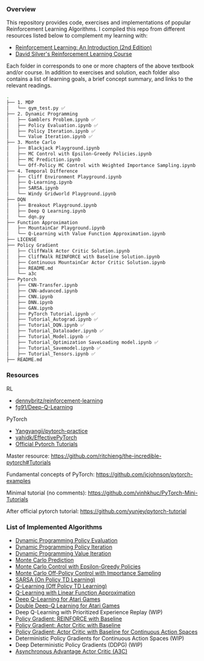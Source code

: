 ### Overview

This repository provides code, exercises and implementations of popular Reinforcement Learning Algorithms.
I compiled this repo from different resources listed below to complement my learning with:
- [Reinforcement Learning: An Introduction (2nd Edition)](http://incompleteideas.net/book/RLbook2018.pdf)
- [David Silver's Reinforcement Learning Course](http://www0.cs.ucl.ac.uk/staff/d.silver/web/Teaching.html)

Each folder in corresponds to one or more chapters of the above textbook and/or course. In addition to exercises and solution, each folder also contains a list of learning goals, a brief concept summary, and links to the relevant readings.

```bash
.
├── 1. MDP
│   └── gym_test.py ✅
├── 2. Dynamic Programming
│   ├── Gamblers Problem.ipynb ✅
│   ├── Policy Evaluation.ipynb ✅
│   ├── Policy Iteration.ipynb ✅
│   └── Value Iteration.ipynb ✅
├── 3. Monte Carlo
│   ├── Blackjack Playground.ipynb
│   ├── MC Control with Epsilon-Greedy Policies.ipynb
│   ├── MC Prediction.ipynb
│   └── Off-Policy MC Control with Weighted Importance Sampling.ipynb
├── 4. Temporal Difference
│   ├── Cliff Environment Playground.ipynb
│   ├── Q-Learning.ipynb
│   ├── SARSA.ipynb
│   └── Windy Gridworld Playground.ipynb
├── DQN
│   ├── Breakout Playground.ipynb
│   ├── Deep Q Learning.ipynb
│   └── dqn.py
├── Function Approximation
│   ├── MountainCar Playground.ipynb
│   └── Q-Learning with Value Function Approximation.ipynb
├── LICENSE
├── Policy Gradient
│   ├── CliffWalk Actor Critic Solution.ipynb
│   ├── CliffWalk REINFORCE with Baseline Solution.ipynb
│   ├── Continuous MountainCar Actor Critic Solution.ipynb
│   ├── README.md
│   └── a3c
├── Pytorch
│   ├── CNN-Transfer.ipynb
│   ├── CNN-advanced.ipynb
│   ├── CNN.ipynb
│   ├── DNN.ipynb
│   ├── GAN.ipynb
│   ├── PyTorch Tutorial.ipynb ✅
│   ├── Tutorial_Autograd.ipynb ✅
│   ├── Tutorial_DQN.ipynb ✅
│   ├── Tutorial_Dataloader.ipynb ✅
│   ├── Tutorial_Model.ipynb ✅
│   ├── Tutorial_Optimization SaveLoading model.ipynb ✅
│   ├── Tutorial_Savemodel.ipynb ✅
│   ├── Tutorial_Tensors.ipynb ✅
├── README.md
```

### Resources

RL
- [dennybritz/reinforcement-learning](https://github.com/dennybritz/reinforcement-learning/)
- [fg91/Deep-Q-Learning](https://github.com/fg91/Deep-Q-Learning)

PyTorch
- [Yangyangii/pytorch-practice](https://github.com/Yangyangii/pytorch-practice/)
- [vahidk/EffectivePyTorch](https://github.com/vahidk/EffectivePyTorch)
- [Official Pytorch Tutorials](https://pytorch.org/tutorials/)

Master resource: https://github.com/ritchieng/the-incredible-pytorch#Tutorials

Fundamental concepts of PyTorch: https://github.com/jcjohnson/pytorch-examples

Minimal tutorial (no comments): https://github.com/vinhkhuc/PyTorch-Mini-Tutorials

After official pytorch tutorial: https://github.com/yunjey/pytorch-tutorial


### List of Implemented Algorithms

- [Dynamic Programming Policy Evaluation](DP/Policy%20Evaluation%20Solution.ipynb)
- [Dynamic Programming Policy Iteration](DP/Policy%20Iteration%20Solution.ipynb)
- [Dynamic Programming Value Iteration](DP/Value%20Iteration%20Solution.ipynb)
- [Monte Carlo Prediction](MC/MC%20Prediction%20Solution.ipynb)
- [Monte Carlo Control with Epsilon-Greedy Policies](MC/MC%20Control%20with%20Epsilon-Greedy%20Policies%20Solution.ipynb)
- [Monte Carlo Off-Policy Control with Importance Sampling](MC/Off-Policy%20MC%20Control%20with%20Weighted%20Importance%20Sampling%20Solution.ipynb)
- [SARSA (On Policy TD Learning)](TD/SARSA%20Solution.ipynb)
- [Q-Learning (Off Policy TD Learning)](TD/Q-Learning%20Solution.ipynb)
- [Q-Learning with Linear Function Approximation](FA/Q-Learning%20with%20Value%20Function%20Approximation%20Solution.ipynb)
- [Deep Q-Learning for Atari Games](DQN/Deep%20Q%20Learning%20Solution.ipynb)
- [Double Deep-Q Learning for Atari Games](DQN/Double%20DQN%20Solution.ipynb)
- Deep Q-Learning with Prioritized Experience Replay (WIP)
- [Policy Gradient: REINFORCE with Baseline](PolicyGradient/CliffWalk%20REINFORCE%20with%20Baseline%20Solution.ipynb)
- [Policy Gradient: Actor Critic with Baseline](PolicyGradient/CliffWalk%20Actor%20Critic%20Solution.ipynb)
- [Policy Gradient: Actor Critic with Baseline for Continuous Action Spaces](PolicyGradient/Continuous%20MountainCar%20Actor%20Critic%20Solution.ipynb)
- Deterministic Policy Gradients for Continuous Action Spaces (WIP)
- Deep Deterministic Policy Gradients (DDPG) (WIP)
- [Asynchronous Advantage Actor Critic (A3C)](PolicyGradient/a3c)

